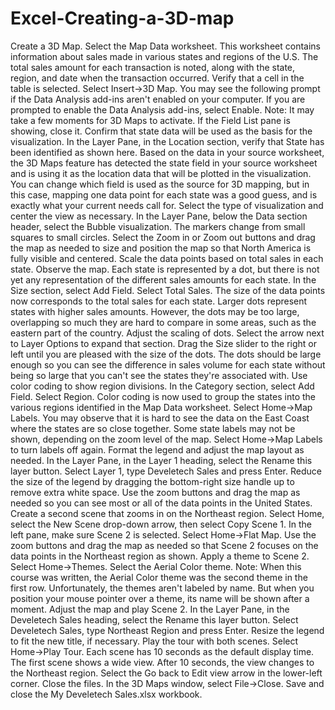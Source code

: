 # Excel-Creating-a-3D-map
Create a 3D Map.
Select the Map Data worksheet.
This worksheet contains information about sales made in various states and regions of the U.S. The total sales amount for each transaction is noted, along with the state, region, and date when the transaction occurred.
Verify that a cell in the table is selected.
Select Insert→3D Map.
You may see the following prompt if the Data Analysis add-ins aren't enabled on your computer.
If you are prompted to enable the Data Analysis add-ins, select Enable.
Note: It may take a few moments for 3D Maps to activate.
If the Field List pane is showing, close it.
Confirm that state data will be used as the basis for the visualization.
In the Layer Pane, in the Location section, verify that State has been identified as shown here.
Based on the data in your source worksheet, the 3D Maps feature has detected the state field in your source worksheet and is using it as the location data that will be plotted in the visualization. You can change which field is used as the source for 3D mapping, but in this case, mapping one data point for each state was a good guess, and is exactly what your current needs call for.
Select the type of visualization and center the view as necessary.
In the Layer Pane, below the Data section header, select the Bubble visualization.
The markers change from small squares to small circles.
Select the Zoom in or Zoom out buttons and drag the map as needed to size and position the map so that North America is fully visible and centered.
Scale the data points based on total sales in each state.
Observe the map.
Each state is represented by a dot, but there is not yet any representation of the different sales amounts for each state.
In the Size section, select Add Field.
Select Total Sales.
The size of the data points now corresponds to the total sales for each state. Larger dots represent states with higher sales amounts. However, the dots may be too large, overlapping so much they are hard to compare in some areas, such as the eastern part of the country.
Adjust the scaling of dots.
Select the arrow next to Layer Options to expand that section.
Drag the Size slider to the right or left until you are pleased with the size of the dots.
The dots should be large enough so you can see the difference in sales volume for each state without being so large that you can't see the states they're associated with.
Use color coding to show region divisions.
In the Category section, select Add Field.
Select Region.
Color coding is now used to group the states into the various regions identified in the Map Data worksheet.
Select Home→Map Labels.
You may observe that it is hard to see the data on the East Coast where the states are so close together. Some state labels may not be shown, depending on the zoom level of the map.
Select Home→Map Labels to turn labels off again.
Format the legend and adjust the map layout as needed.
In the Layer Pane, in the Layer 1 heading, select the Rename this layer button.
Select Layer 1, type Develetech Sales and press Enter.
Reduce the size of the legend by dragging the bottom-right size handle up to remove extra white space.
Use the zoom buttons and drag the map as needed so you can see most or all of the data points in the United States.
Create a second scene that zooms in on the Northeast region.
Select Home, select the New Scene drop-down arrow, then select Copy Scene 1.
In the left pane, make sure Scene 2 is selected.
Select Home→Flat Map.
Use the zoom buttons and drag the map as needed so that Scene 2 focuses on the data points in the Northeast region as shown.
Apply a theme to Scene 2.
Select Home→Themes.
Select the Aerial Color theme.
Note: When this course was written, the Aerial Color theme was the second theme in the first row. Unfortunately, the themes aren't labeled by name. But when you position your mouse pointer over a theme, its name will be shown after a moment.
Adjust the map and play Scene 2.
In the Layer Pane, in the Develetech Sales heading, select the Rename this layer button.
Select Develetech Sales, type Northeast Region and press Enter.
Resize the legend to fit the new title, if necessary.
Play the tour with both scenes.
Select Home→Play Tour.
Each scene has 10 seconds as the default display time. The first scene shows a wide view. After 10 seconds, the view changes to the Northeast region.
Select the Go back to Edit view arrow in the lower-left corner.
Close the files.
In the 3D Maps window, select File→Close.
Save and close the My Develetech Sales.xlsx workbook.
